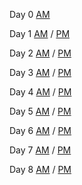 Day 0 [AM](day0_am_slides.pdf) 

Day 1 [AM](day1_am_slides.pdf) / [PM](day1_pm_slides.pdf)

Day 2 [AM](day2_am_slides.pdf) / [PM](day2_pm_slides.pdf)

Day 3 [AM](day3_am_slides.pdf) / [PM](day3_pm_slides.pdf)

Day 4 [AM](day4_am_slides.pdf) / [PM](day4_pm_slides.pdf)

Day 5 [AM](day5_am_slides.pdf) / [PM](day5_pm_slides.pdf)

Day 6 [AM](day6_am_slides.pdf) / [PM](day6_pm_slides.pdf)

Day 7 [AM](day1_am_slides.pdf) / [PM](day7_pm_slides.pdf)

Day 8 [AM](day1_am_slides.pdf) / [PM](day8_pm_slides.pdf)

